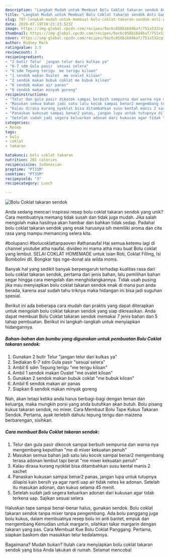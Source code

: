 ```yaml
---
description: "Langkah Mudah untuk Membuat Bolu Coklat takaran sendok Anti Gagal"
title: "Langkah Mudah untuk Membuat Bolu Coklat takaran sendok Anti Gagal"
slug: 707-langkah-mudah-untuk-membuat-bolu-coklat-takaran-sendok-anti-gagal
date: 2020-07-19T19:21:23.523Z
image: https://img-global.cpcdn.com/recipes/9ac6c058b1684baf/751x532cq70/bolu-coklat-takaran-sendok-foto-resep-utama.jpg
thumbnail: https://img-global.cpcdn.com/recipes/9ac6c058b1684baf/751x532cq70/bolu-coklat-takaran-sendok-foto-resep-utama.jpg
cover: https://img-global.cpcdn.com/recipes/9ac6c058b1684baf/751x532cq70/bolu-coklat-takaran-sendok-foto-resep-utama.jpg
author: Rodney Mack
ratingvalue: 3.5
reviewcount: 3
recipeingredient:
- "2 butir Telur  jangan telur dari kulkas ya"
- "6-7 sdm Gula pasir  sesuai selera"
- "6 sdm Tepung terigu  me terigu kiloan"
- "1 sendok makan Ovalet  me ovalet kiloan"
- "2 sendok makan bubuk coklat me bubuk kiloan"
- "6 sendok makan air panas"
- "6 sendok makan minyak goreng"
recipeinstructions:
- "Telur dan gula pasir dikocok sampai berbuih sempurna dan warna nya mengembang keputihan &#34;me di mixer kekuatan penuh&#34;"
- "Masukan semua bahan jadi satu lalu kocok sampai benar2 mengembang terasa adonan lembut tapi berat &#34;me mixer kekuatan penuh&#34;"
- "Kalau dirasa kurang nyoklat bisa ditambahkan susu kental manis 2 sachet"
- "Panaskan kukusan sampai benar2 panas, jangan lupa untuk tutupnya dilapisi kain bersih ya agar nanti uap air tidak netes ke adonan. Setelah itu masukan adonan, dan kukus selama 45 menit."
- "Setelah sudah jadi segera keluarkan adonan dari kukusan agar tidak terkena uap. Sajikan sesuai selera"
categories:
- Resep
tags:
- bolu
- coklat
- takaran

katakunci: bolu coklat takaran 
nutrition: 265 calories
recipecuisine: Indonesian
preptime: "PT15M"
cooktime: "PT35M"
recipeyield: "3"
recipecategory: Lunch

---
```



![Bolu Coklat takaran sendok](https://img-global.cpcdn.com/recipes/9ac6c058b1684baf/751x532cq70/bolu-coklat-takaran-sendok-foto-resep-utama.jpg)

Anda sedang mencari inspirasi resep bolu coklat takaran sendok yang unik? Cara membuatnya memang tidak susah dan tidak juga mudah. Jika salah mengolah maka hasilnya akan hambar dan bahkan tidak sedap. Padahal bolu coklat takaran sendok yang enak harusnya sih memiliki aroma dan cita rasa yang mampu memancing selera kita.

#bolupanci #bolucoklattanpaoven #athanaufal Hai semua.ketemu lagi di channel youtube atha naufal. divideo ini mama atha mau buat Bolu coklat yang lembut. SELAI COKLAT HOMEMADE untuk isian Roti, Coklat Filling, Isi Bombolini dll. Bongkar tips nge-donat ala wilda moms.

Banyak hal yang sedikit banyak berpengaruh terhadap kualitas rasa dari bolu coklat takaran sendok, pertama dari jenis bahan, lalu pemilihan bahan segar hingga cara mengolah dan menghidangkannya. Tidak usah pusing jika mau menyiapkan bolu coklat takaran sendok enak di mana pun anda berada, karena asal sudah tahu triknya maka hidangan ini bisa jadi suguhan spesial.


Berikut ini ada beberapa cara mudah dan praktis yang dapat diterapkan untuk mengolah bolu coklat takaran sendok yang siap dikreasikan. Anda dapat membuat Bolu Coklat takaran sendok memakai 7 jenis bahan dan 5 tahap pembuatan. Berikut ini langkah-langkah untuk menyiapkan hidangannya.

<!--inarticleads1-->

##### Bahan-bahan dan bumbu yang digunakan untuk pembuatan Bolu Coklat takaran sendok:

1. Gunakan 2 butir Telur  &#34;jangan telur dari kulkas ya&#34;
1. Sediakan 6-7 sdm Gula pasir  &#34;sesuai selera&#34;
1. Ambil 6 sdm Tepung terigu  &#34;me terigu kiloan&#34;
1. Ambil 1 sendok makan Ovalet  &#34;me ovalet kiloan&#34;
1. Gunakan 2 sendok makan bubuk coklat &#34;me bubuk kiloan&#34;
1. Ambil 6 sendok makan air panas
1. Siapkan 6 sendok makan minyak goreng


Nah, akan tetapi ketika anda harus berbagi-bagi dengan teman dan keluarga, maka mungkin porsi yang anda butuhkan akan butuh. Bolu pisang kukus takaran sendok, no mixer. Cara Membaut Bolu Tape Kukus Takaran Sendok. Pertama, ayak terlebih dahulu tepung terigu dan maizena berbarengan, sisihkan. 

<!--inarticleads2-->

##### Cara membuat Bolu Coklat takaran sendok:

1. Telur dan gula pasir dikocok sampai berbuih sempurna dan warna nya mengembang keputihan &#34;me di mixer kekuatan penuh&#34;
1. Masukan semua bahan jadi satu lalu kocok sampai benar2 mengembang terasa adonan lembut tapi berat &#34;me mixer kekuatan penuh&#34;
1. Kalau dirasa kurang nyoklat bisa ditambahkan susu kental manis 2 sachet
1. Panaskan kukusan sampai benar2 panas, jangan lupa untuk tutupnya dilapisi kain bersih ya agar nanti uap air tidak netes ke adonan. Setelah itu masukan adonan, dan kukus selama 45 menit.
1. Setelah sudah jadi segera keluarkan adonan dari kukusan agar tidak terkena uap. Sajikan sesuai selera


Haluskan tape sampai benar-benar halus, gunakan sendok. Bolu coklat takaran sendok tanpa mixer tanpa pengembang. Ada bolu panggang juga bolu kukus, dalam membuatnya resep bolu ini anti bantet, empuk dan mengembang Kemudian untuk margarin, silahkan takar margarin dengan takaran yang pas. Cara Membuat Kue Bolu Coklat Panggang. Pertama, siapkan baskom dan masukkan telur kedalamnya. 

Bagaimana? Mudah bukan? Itulah cara menyiapkan bolu coklat takaran sendok yang bisa Anda lakukan di rumah. Selamat mencoba!
